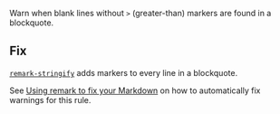Warn when blank lines without `>` (greater-than) markers are found in a
blockquote.

## Fix

[`remark-stringify`](https://github.com/remarkjs/remark/tree/master/packages/remark-stringify)
adds markers to every line in a blockquote.

See [Using remark to fix your Markdown](https://github.com/remarkjs/remark-lint#using-remark-to-fix-your-markdown)
on how to automatically fix warnings for this rule.